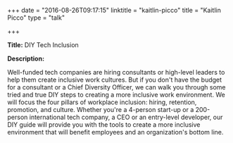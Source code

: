 +++
date = "2016-08-26T09:17:15"
linktitle = "kaitlin-picco"
title = "Kaitlin Picco"
type = "talk"

+++

<div class="span-15  ">
  <div class="span-15  last ">
  <p><strong>Title:</strong>
DIY Tech Inclusion
</p>

<p><strong>Description:</strong></p>

<p>
Well-funded tech companies are hiring consultants or high-level leaders to help them create inclusive work cultures.  But if you don't have the budget for a consultant or a Chief Diversity Officer, we can walk you through some tried and true DIY steps to creating a more inclusive work environment.  We will focus the four pillars of workplace inclusion: hiring, retention, promotion, and culture.  Whether you're a 4-person start-up or a 200-person international tech company, a CEO or an entry-level developer, our DIY guide will provide you with the tools to create a more inclusive environment that will benefit employees and an organization's bottom line.
</p>
<p>

  </div>
</div>

